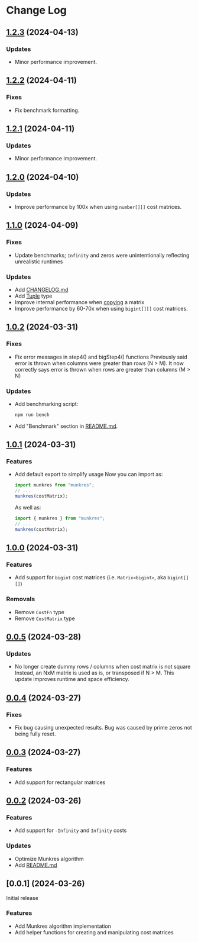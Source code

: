 # Change Log

## [1.2.3](https://github.com/havelessbemore/munkres/compare/v1.2.2...v1.2.3) (2024-04-13)

### Updates

- Minor performance improvement.

## [1.2.2](https://github.com/havelessbemore/munkres/compare/v1.2.1...v1.2.2) (2024-04-11)

### Fixes

- Fix benchmark formatting.

## [1.2.1](https://github.com/havelessbemore/munkres/compare/v1.2.0...v1.2.1) (2024-04-11)

### Updates

- Minor performance improvement.

## [1.2.0](https://github.com/havelessbemore/munkres/compare/v1.1.0...v1.2.0) (2024-04-10)

### Updates

- Improve performance by 100x when using `number[][]` cost matrices.

## [1.1.0](https://github.com/havelessbemore/munkres/compare/v1.0.2...v1.1.0) (2024-04-09)

### Fixes

- Update benchmarks; `Infinity` and zeros were unintentionally reflecting unrealistic runtimes

### Updates

- Add [CHANGELOG.md](./CHANGELOG.md)
- Add [Tuple](./src/types/tuple.d.ts) type
- Improve internal performance when [copying](src/utils/matrix.ts) a matrix
- Improve performance by 60-70x when using `bigint[][]` cost matrices.

## [1.0.2](https://github.com/havelessbemore/munkres/compare/v1.0.1...v1.0.2) (2024-03-31)

### Fixes

- Fix error messages in step4() and bigStep4() functions
  Previously said error is thrown when columns were greater than rows (N > M). It now correctly says error is thrown when rows are greater than columns (M > N)

### Updates

- Add benchmarking script:

  ```bash
  npm run bench
  ```

- Add "Benchmark" section in [README.md](./README.md).

## [1.0.1](https://github.com/havelessbemore/munkres/compare/v1.0.0...v1.0.1) (2024-03-31)

### Features

- Add default export to simplify usage
  Now you can import as:
  ```javascript
  import munkres from "munkres";
  // ...
  munkres(costMatrix);
  ```
  As well as:
  ```javascript
  import { munkres } from "munkres";
  // ...
  munkres(costMatrix);
  ```

## [1.0.0](https://github.com/havelessbemore/munkres/compare/v0.0.5...v1.0.0) (2024-03-31)

### Features

- Add support for `bigint` cost matrices (i.e. `Matrix<bigint>`, aka `bigint[][]`)

### Removals

- Remove `CostFn` type
- Remove `CostMatrix` type

## [0.0.5](https://github.com/havelessbemore/munkres/compare/v0.0.4...v0.0.5) (2024-03-28)

### Updates

- No longer create dummy rows / columns when cost matrix is not square
  Instead, an NxM matrix is used as is, or transposed if N > M. This update improves runtime and space efficiency.

## [0.0.4](https://github.com/havelessbemore/munkres/compare/v0.0.3...v0.0.4) (2024-03-27)

### Fixes

- Fix bug causing unexpected results. Bug was caused by prime zeros not being fully reset.

## [0.0.3](https://github.com/havelessbemore/munkres/compare/v0.0.2...v0.0.3) (2024-03-27)

### Features

- Add support for rectangular matrices

## [0.0.2](https://github.com/havelessbemore/munkres/compare/v0.0.1...v0.0.2) (2024-03-26)

### Features

- Add support for `-Infinity` and `Infinity` costs

### Updates

- Optimize Munkres algorithm
- Add [README.md](./README.md)

## [0.0.1] (2024-03-26)

Initial release

### Features

- Add Munkres algorithm implementation
- Add helper functions for creating and manipulating cost matrices
